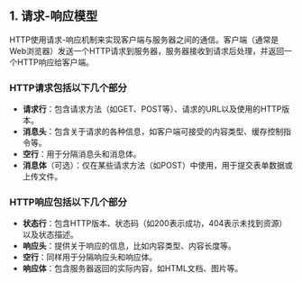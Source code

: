 ## **1. 请求-响应模型**

HTTP使用请求-响应机制来实现客户端与服务器之间的通信。客户端（通常是Web浏览器）发送一个HTTP请求到服务器，服务器接收到请求后处理，并返回一个HTTP响应给客户端。

### **HTTP请求包括以下几个部分**

- **请求行**：包含请求方法（如GET、POST等）、请求的URL以及使用的HTTP版本。
- **消息头**：包含关于请求的各种信息，如客户端可接受的内容类型、缓存控制指令等。
- **空行**：用于分隔消息头和消息体。
- **消息体**（可选）：仅在某些请求方法（如POST）中使用，用于提交表单数据或上传文件。

### **HTTP响应包括以下几个部分**

- **状态行**：包含HTTP版本、状态码（如200表示成功，404表示未找到资源）以及状态描述。
- **响应头**：提供关于响应的信息，比如内容类型、内容长度等。
- **空行**：同样用于分隔响应头和响应体。
- **响应体**：包含服务器返回的实际内容，如HTML文档、图片等。